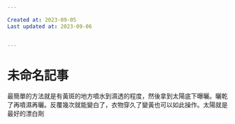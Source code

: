 ```yaml
---

Created at: 2023-09-05
Last updated at: 2023-09-06


---
```


# 未命名記事


最簡單的方法就是有黃斑的地方噴水到濕透的程度，然後拿到太陽底下曝曬。曬乾了再噴濕再曬。反覆幾次就能變白了，衣物穿久了變黃也可以如此操作。太陽就是最好的漂白劑


